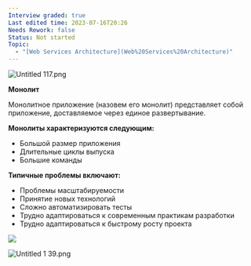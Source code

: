 ```yaml
---
Interview graded: true
Last edited time: 2023-07-16T20:26
Needs Rework: false
Status: Not started
Topic:
  - "[Web Services Architecture](Web%20Services%20Architecture)"
---
```

![Untitled 117.png](_img/Untitled%20117.png)

  

**Монолит**

Монолитное приложение (назовем его монолит) представляет собой приложение, доставляемое через единое развертывание.

**Монолиты характеризуются следующим:**

- Большой размер приложения
- Длительные циклы выпуска
- Большие команды

**Типичные проблемы включают:**

- Проблемы масштабируемости
- Принятие новых технологий
- Сложно автоматизировать тесты
- Трудно адаптироваться к современным практикам разработки
- Трудно адаптироваться к быстрому росту проекта

[![](https://lh6.googleusercontent.com/Rh2j4kAjslJONZJmf3vX9Yrdk4dnEwxsB0LZTre1K10DUJ3lUOImtRT_QVo2nxlu9A9-kiQ4Q9CpCTadWPTn9aK8XeweK9v36RVfz4phXKAb8qCIjo573k9CACaPkSVbb20bIeR-ZsZt8pFp_VMiXu--RKeBkS7ud7TD2GVZfDqy1j5Pw6n8Dr17KRkl)](https://lh6.googleusercontent.com/Rh2j4kAjslJONZJmf3vX9Yrdk4dnEwxsB0LZTre1K10DUJ3lUOImtRT_QVo2nxlu9A9-kiQ4Q9CpCTadWPTn9aK8XeweK9v36RVfz4phXKAb8qCIjo573k9CACaPkSVbb20bIeR-ZsZt8pFp_VMiXu--RKeBkS7ud7TD2GVZfDqy1j5Pw6n8Dr17KRkl)

![Untitled 1 39.png](_img/Untitled%201%2039.png)